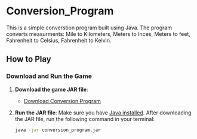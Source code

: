 # Conversion_Program



This is a simple converstion program built using Java. The program converts measurments: Mile to Kilometers, Meters to Inces, Meters to feet, Fahrenheit to Celsius, Fahrenheit to Kelvin. 


## How to Play

### Download and Run the Game

1. **Download the game JAR file**:
   - [Download Conversion Program](https://github.com/MatthewDelego/Conversion_Program/raw/main/conversion_program.jar)

2. **Run the JAR file**:
   Make sure you have [Java installed](https://www.java.com/en/download/). After downloading the JAR file, run the following command in your terminal:
   
   ```bash
   java -jar conversion_program.jar
